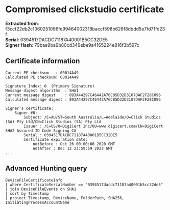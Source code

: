 # Compromised clickstudio certificate

__Extracted from__: f3ccf22db2c1060251096fe99464002318baccf598b626f8dbdd5e7fd71fd23f  
__Serial__: 0394517DACDC71187A40001B5CC32DE5  
__Signer Hash__: 79bae9ba9b80cd349ebe9a4165224e816f3b597c


## Certificate information

```
Current PE checksum   : 00014A49
Calculated PE checksum: 00014A49

Signature Index: 0  (Primary Signature)
Message digest algorithm  : SHA1
Current message digest    : 893A44297C46442A76C85D32D3107DAF2F28C096
Calculated message digest : 893A44297C46442A76C85D32D3107DAF2F28C096

Signer's certificate:
	Signer #0:
		Subject: /C=AU/ST=South Australia/L=Adelaide/O=Click Studios (SA) Pty Ltd/CN=Click Studios (SA) Pty Ltd
		Issuer : /C=US/O=DigiCert Inc/OU=www.digicert.com/CN=DigiCert SHA2 Assured ID Code Signing CA
		Serial : 0394517DACDC71187A40001B5CC32DE5
		Certificate expiration date:
			notBefore : Oct 26 00:00:00 2020 GMT
			notAfter : Dec 12 23:59:59 2023 GMT
...
```

## Advanced Hunting query

```
DeviceFileCertificateInfo
| where CertificateSerialNumber == "0394517dacdc71187a40001b5cc32de5"
| join DeviceFileEvents on SHA1
| sort by Timestamp
| project Timestamp, DeviceName, FolderPath, SHA256, InitiatingProcessAccountName
```
